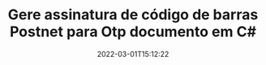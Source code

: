 ---
############################# Static ############################
layout: "auto-gen-signature"
date: 2022-03-01T15:12:22
draft: false
operation: Sign
signaturetype: Barcode
codetype: Postnet
fileformat: Otp
productName: .NET
lang: pt
productCode: net
otherformats: pdf doc docx docm dot dotm dotx odt ott rtf xls xlsx xlsm xlsb csv ods ots xltx xltm ppt pptx pps ppsx odp otp potx potm pptm ppsm png jpg bmp gif tiff svg webp wmf
breadcrumb: Put  Barcode signature on Otp for C#

############################# Head ############################
head_title: "eSign Otp documento com Postnet Código de barras em C#"
head_description: "Crie uma assinatura de código de barras Postnet e coloque-a no documento Otp com .NET usando algumas linhas de código. Use a API de assinatura de documento do GroupDocs para assinar vários formatos de arquivo."

############################# Header ############################
title: "Gere assinatura de código de barras Postnet para Otp documento em C#"
description: "Assine seus documentos comerciais Otp com o código de barras Postnet. Gere assinatura de código de barras de forma rápida e fácil com algumas linhas de código para configurar as opções de assinatura."
bg_image: "https://cms.admin.containerize.com/templates/aspose/App_Themes/V3/images/bg/header1.png"
bg_overlay: false
button:
    enable: true

############################# SubMenu ############################
submenu:
    enable: true

    left:
        img_alt: "GroupDocs.Signature for .NET"
        image: "https://cms.admin.containerize.com/templates/groupdocs/images/product-logos/90x90-noborder/groupdocs-signature-net.png"
        product: "GroupDocs.Signature"
        platform: ".NET"



############################# About ############################
about:
    enable: true
    title: "Sobre a API de assinaturas de código de barras do GroupDocs.Signature for .NET."
    content: |
        [GroupDocs.Signature for .NET](https://products.groupdocs.com/signature/net/) é uma API rápida e fácil para gerenciar a assinatura eletrônica de documentos digitais usando tipos de código de barras como UPCA, UPCE, EAN13, EAN14, Code39, Code39Extended, Code128, Codabar, Postnet, ISBN , ITF14 e muitos outros. Os clientes podem criar facilmente códigos de barras fornecendo o texto necessário e colocá-los em PDF, documentos do Microsoft Office Words, pastas de trabalho do Microsoft Office Excel, apresentações do MS PowerPoint, arquivos do Adobe Photoshop e vários formatos de imagem. Os códigos de barras colocados em documentos podem ser atualizados, pesquisados, verificados, excluídos ou visualizados. Além disso, a personalização de códigos de barras é suportada.
    

############################# Steps ############################
steps:
    enable: true
    title_left: "Etapas para assinar Otp com Barcode em C#"
    content_left: |
        [GroupDocs.Signature for .NET](https://products.groupdocs.com/signature/net/) permite assinar documentos Otp com assinaturas Barcode de forma rápida e fácil.
        
        * Crie uma instância da classe Signature fornecendo o arquivo Otp para assinar como caminho ou fluxo de memória
        * Instancie a classe SignOptions e defina todos os dados exigidos.
        * Invoque o método Signature.Sign() passando o arquivo de saída Otp ou fluxo de memória

    title_right: " Requisitos de sistema"
    content_right: |
        GroupDocs.Signature for .NET são compatíveis com todas as principais plataformas e sistemas operacionais. Antes de executar o código abaixo, certifique-se de ter os seguintes pré-requisitos instalados em seu sistema.

        * Sistemas operacionais: Microsoft Windows, Linux, MacOS
        * Ambientes de desenvolvimento: Microsoft Visual Studio, Xamarin, MonoDevelop
        * Frameworks: .NET Framework, .NET Standard, .NET Core, Mono
        * Obtenha o GroupDocs.Signature for .NET mais recente de [Nuget](https://www.nuget.org/packages/groupdocs.signature)
         
    code: |
        ```csharp    
        
        // Set up input Otp file
        string filePath = "input.otp";
        // Set up output file
        string outputFilePath = "output.otp";

        // Instantiate Signature for input file
        using (var signature = new GroupDocs.Signature.Signature(filePath))
        {
                // create barcode option with predefined barcode text
                var options = new BarcodeSignOptions("BC12345678")
                {
                    // setup Barcode encoding type
                    EncodeType = BarcodeTypes.Postnet,

                    // set signature position
                    Left = 50,
                    Top = 50,
                    Width = 200,
                    Height = 50                                        
                };
                
                // sign Otp document
                SignResult result = signature.Sign(outputFilePath, options);
        }

        ```

############################# Demos ############################
demos:
    enable: true
    title: "Assinando Otp documentos com Barcode Demonstração ao vivo"
    content: |
       Assine o arquivo Otp com várias assinaturas agora mesmo visitando o site [GroupDocs.Signature App](https://products.groupdocs.app/signature/family). Demonstração online gratuita esperando por você.

        
############################# About Formats ############################
about_formats:
    enable: true
    format:
        # format loop
        - icon: "fas fa-barcode"
          title: "About Postnet Barcode"
          content: |
            POSTNET (Postal Numeric Encoding Technique) é uma simbologia de código de barras usada pelo Serviço Postal dos Estados Unidos para auxiliar no direcionamento de mala direta.
          characterset: |
             Dígitos numéricos (0-9).
          textcapacity: |
             Até 11 caracteres.
          image: |
             iVBORw0KGgoAAAANSUhEUgAAACcAAAAjCAYAAAAXMhMjAAAAAXNSR0IArs4c6QAAAARnQU1BAACxjwv8YQUAAAAJcEhZcwAADsMAAA7DAcdvqGQAAACeSURBVFhH7c7BCkMxEELR/P9Pp1LoRrCXpi4Cbw5kIRKZtS82x52a407Ncae+HrfWer8Pyr+i/3NcQv/nuIT+z3EJ/X/Ocf9mlxuhsXZ2uREaa2eXG6Gxdna5ERprZ5cbobF2drkRGmtnlxuhsXZ2uREaa2eXG6Gxdna5ERprZ5cbobF2drkRGmtnlxuhsXZ2ubnAHHdqjjt18XF7vwDevzbHqsQWPwAAAABJRU5ErkJggg==

          link: ""

############################# More Formats ############################
more_formats:
    enable: true
    title: "Outras assinaturas Barcode suportadas para C#"
    content: |
        "Você também pode assinar Otp com outros tipos de assinatura. Por favor, veja a lista abaixo."
    format: 
        
       
back_to_top:
    enable: true
---